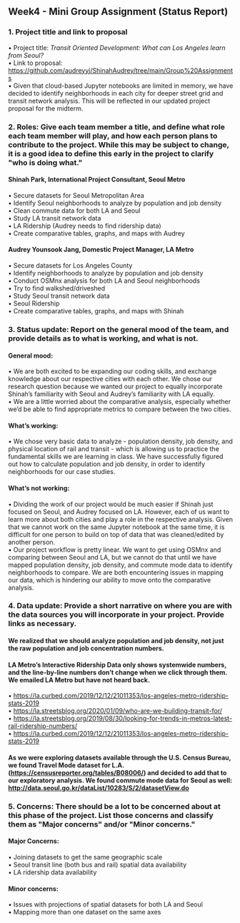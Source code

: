 ## Week4 - Mini Group Assignment (Status Report)

### 1. Project title and link to proposal
• Project title: _Transit Oriented Development: What can Los Angeles learn from Seoul?_   
• Link to proposal: https://github.com/audreyyj/ShinahAudrey/tree/main/Group%20Assignments   
• Given that cloud-based Jupyter notebooks are limited in memory, we have decided to identify neighborhoods in each city for deeper street grid and transit network analysis. This will be reflected in our updated project proposal for the midterm. 

### 2. Roles: Give each team member a title, and define what role each team member will play, and how each person plans to contribute to the project. While this may be subject to change, it is a good idea to define this early in the project to clarify "who is doing what."
#### Shinah Park, International Project Consultant, Seoul Metro    
• Secure datasets for Seoul Metropolitan Area    
• Identify Seoul neighborhoods to analyze by population and job density     
• Clean commute data for both LA and Seoul    
• Study LA transit network data   
• LA Ridership (Audrey needs to find ridership data)   
• Create comparative tables, graphs, and maps with Audrey 
#### Audrey Younsook Jang, Domestic Project Manager, LA Metro    
• Secure datasets for Los Angeles County    
• Identify neighborhoods to analyze by population and job density    
• Conduct OSMnx analysis for both LA and Seoul neighborhoods   
• Try to find walkshed/driveshed     
• Study Seoul transit network data   
• Seoul Ridership    
• Create comparative tables, graphs, and maps with Shinah   

### 3. Status update: Report on the general mood of the team, and provide details as to what is working, and what is not.
#### General mood:   
• We are both excited to be expanding our coding skills, and exchange knowledge about our respective cities with each other. We chose our research question because we wanted our project to equally incorporate Shinah’s familiarity with Seoul and Audrey’s familiarity with LA equally.   
• We are a little worried about the comparative analysis, especially whether we’d be able to find appropriate metrics to compare between the two cities. 
#### What’s working:   
• We chose very basic data to analyze - population density, job density, and physical location of rail and transit - which is allowing us to practice the fundamental skills we are learning in class. We have successfully figured out how to calculate population and job density, in order to identify neighborhoods for our case studies.   
#### What’s not working:   
• Dividing the work of our project would be much easier if Shinah just focused on Seoul, and Audrey focused on LA. However, each of us want to learn more about both cities and play a role in the respective analysis. Given that we cannot work on the same Jupyter notebook at the same time, it is difficult for one person to build on top of data that was cleaned/edited by another person.   
• Our project workflow is pretty linear. We want to get using OSMnx and comparing between Seoul and LA, but we cannot do that until we have mapped population density, job density, and commute mode data to identify neighborhoods to compare. We are both encountering issues in mapping our data, which is hindering our ability to move onto the comparative analysis. 

### 4. Data update: Provide a short narrative on where you are with the data sources you will incorporate in your project. Provide links as necessary.   
#### We realized that we should analyze population and job density, not just the raw population and job concentration numbers.   
#### LA Metro’s Interactive Ridership Data only shows systemwide numbers, and the line-by-line numbers don’t change when we click through them. We emailed LA Metro but have not heard back. 
• https://la.curbed.com/2019/12/12/21011353/los-angeles-metro-ridership-stats-2019   
• https://la.streetsblog.org/2020/01/09/who-are-we-building-transit-for/   
• https://la.streetsblog.org/2019/08/30/looking-for-trends-in-metros-latest-rail-ridership-numbers/   
• https://la.curbed.com/2019/12/12/21011353/los-angeles-metro-ridership-stats-2019   
#### As we were exploring datasets available through the U.S. Census Bureau, we found Travel Mode dataset for L.A.(https://censusreporter.org/tables/B08006/) and decided to add that to our exploratory analysis. We found commute mode data for Seoul as well: http://data.seoul.go.kr/dataList/10283/S/2/datasetView.do 

### 5. Concerns: There should be a lot to be concerned about at this phase of the project. List those concerns and classify them as "Major concerns" and/or "Minor concerns."
#### Major Concerns:
• Joining datasets to get the same geographic scale   
• Seoul transit line (both bus and rail) spatial data availability   
• LA ridership data availability 

#### Minor concerns: 
• Issues with projections of spatial datasets for both LA and Seoul   
• Mapping more than one dataset on the same axes  
